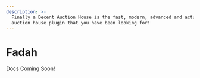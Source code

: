 ```yaml
---
description: >-
  Finally a Decent Auction House is the fast, modern, advanced and actually good
  auction house plugin that you have been looking for!
---
```


# Fadah

Docs Coming Soon!
